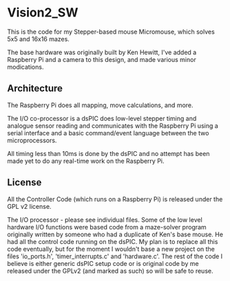 # Vision2_SW

This is the code for my Stepper-based mouse Micromouse, which solves 5x5 and 16x16 mazes. 

The base hardware was originally built by Ken Hewitt, I've added a Raspberry Pi and a camera to this 
design, and made various minor modications.


## Architecture

The Raspberry Pi does all mapping, move calculations, and more.

The I/O co-processor is a dsPIC does low-level stepper timing and analogue sensor reading and 
communicates with the Raspberry Pi using a serial interface and a basic command/event language 
between the two microprocessors.

All timing less than 10ms is done by the dsPIC and no attempt has been made yet to do any 
real-time work on the Raspberry Pi.


## License

All the Controller Code (which runs on a Raspberry Pi) is released under the GPL v2 license.

The I/O processor - please see individual files. Some of the low level hardware I/O functions 
were based code from a maze-solver program originally written by someone who had a duplicate of 
Ken's base mouse. He had all the control code running on the dsPIC. My plan is to replace all 
this code eventually, but for the moment I wouldn't base a new project on the files 'io_ports.h', 
'timer_interrupts.c' and 'hardware.c'. The rest of the code I believe is either generic dsPIC 
setup code or is original code by me released under the GPLv2 (and marked as such) so will be 
safe to reuse. 


